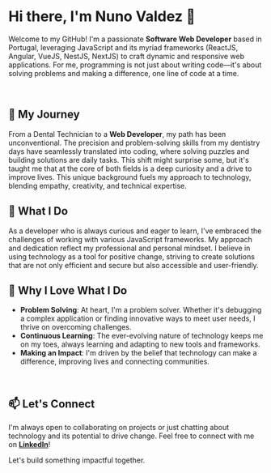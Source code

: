 # Hi there, I'm Nuno Valdez 👋

Welcome to my GitHub! I'm a passionate **Software Web Developer** based in Portugal, leveraging JavaScript and its myriad frameworks (ReactJS, Angular, VueJS, NestJS, NextJS) to craft dynamic and responsive web applications. For me, programming is not just about writing code—it's about solving problems and making a difference, one line of code at a time.

<br>


## 🌱 My Journey

From a Dental Technician to a **Web Developer**, my path has been unconventional. The precision and problem-solving skills from my dentistry days have seamlessly translated into coding, where solving puzzles and building solutions are daily tasks. This shift might surprise some, but it's taught me that at the core of both fields is a deep curiosity and a drive to improve lives. This unique background fuels my approach to technology, blending empathy, creativity, and technical expertise.




## 💼 What I Do

As a developer who is always curious and eager to learn, I've embraced the challenges of working with various JavaScript frameworks. My approach and dedication reflect my professional and personal mindset. I believe in using technology as a tool for positive change, striving to create solutions that are not only efficient and secure but also accessible and user-friendly.



## 🚀 Why I Love What I Do

- **Problem Solving**: At heart, I'm a problem solver. Whether it's debugging a complex application or finding innovative ways to meet user needs, I thrive on overcoming challenges.
- **Continuous Learning**: The ever-evolving nature of technology keeps me on my toes, always learning and adapting to new tools and frameworks.
- **Making an Impact**: I'm driven by the belief that technology can make a difference, improving lives and connecting communities.

<br>

## 📫 Let's Connect

I'm always open to collaborating on projects or just chatting about technology and its potential to drive change. Feel free to connect with me on **[LinkedIn](https://www.linkedin.com/in/nuno-valdez-39185327/)**!

Let's build something impactful together.
